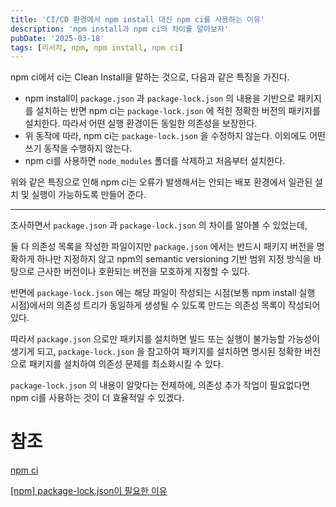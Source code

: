 ```yaml
---
title: 'CI/CD 환경에서 npm install 대신 npm ci를 사용하는 이유'
description: 'npm install과 npm ci의 차이를 알아보자'
pubDate: '2025-03-18'
tags: [리서치, npm, npm install, npm ci]
---
```


npm ci에서 ci는 Clean Install을 말하는 것으로, 다음과 같은 특징을 가진다.

- npm install이 `package.json` 과 `package-lock.json` 의 내용을 기반으로 패키지를 설치하는 반면 npm ci는 `package-lock.json` 에 적힌 정확한 버전의 패키지를 설치한다. 따라서 어떤 실행 환경이든 동일한 의존성을 보장한다.
- 위 동작에 따라, npm ci는 `package-lock.json` 을 수정하지 않는다. 이외에도 어떤 쓰기 동작을 수행하지 않는다.
- npm ci를 사용하면 `node_modules` 폴더를 삭제하고 처음부터 설치한다.

위와 같은 특징으로 인해 npm ci는 오류가 발생해서는 안되는 배포 환경에서 일관된 설치 및 실행이 가능하도록 만들어 준다.

---

조사하면서 `package.json` 과 `package-lock.json` 의 차이를 알아볼 수 있었는데,

둘 다 의존성 목록을 작성한 파일이지만 `package.json` 에서는 반드시 패키지 버전을 명확하게 하나만 지정하지 않고 npm의 semantic versioning 기반 범위 지정 방식을 바탕으로 근사한 버전이나 호환되는 버전을 모호하게 지정할 수 있다.

반면에 `package-lock.json` 에는 해당 파일이 작성되는 시점(보통 npm install 실행 시점)에서의 의존성 트리가 동일하게 생성될 수 있도록 만드는 의존성 목록이 작성되어 있다.

따라서 `package.json` 으로만 패키지를 설치하면 빌드 또는 실행이 불가능할 가능성이 생기게 되고, `package-lock.json` 을 참고하여 패키지를 설치하면 명시된 정확한 버전으로 패키지를 설치하여 의존성 문제를 최소화시킬 수 있다.

`package-lock.json` 의 내용이 알맞다는 전제하에, 의존성 추가 작업이 필요없다면 npm ci를 사용하는 것이 더 효율적일 수 있겠다.

# 참조

[npm ci](https://velog.io/@yu00hun/npm-ci)

[[npm] package-lock.json이 필요한 이유](https://jihyundev.tistory.com/21)